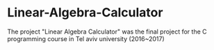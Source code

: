 # Linear-Algebra-Calculator
The project "Linear Algebra Calculator" was the final project for the C programming course in Tel aviv university (2016~2017)
